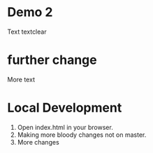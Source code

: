 # Demo 2

Text textclear

# further change

More text

# Local Development

1. Open index.html in your browser.
2. Making more bloody changes not on master.
3. More changes